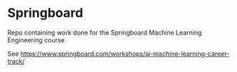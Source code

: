 # Springboard
Repo containing work done for the Springboard Machine Learning Engineering course

See https://www.springboard.com/workshops/ai-machine-learning-career-track/
